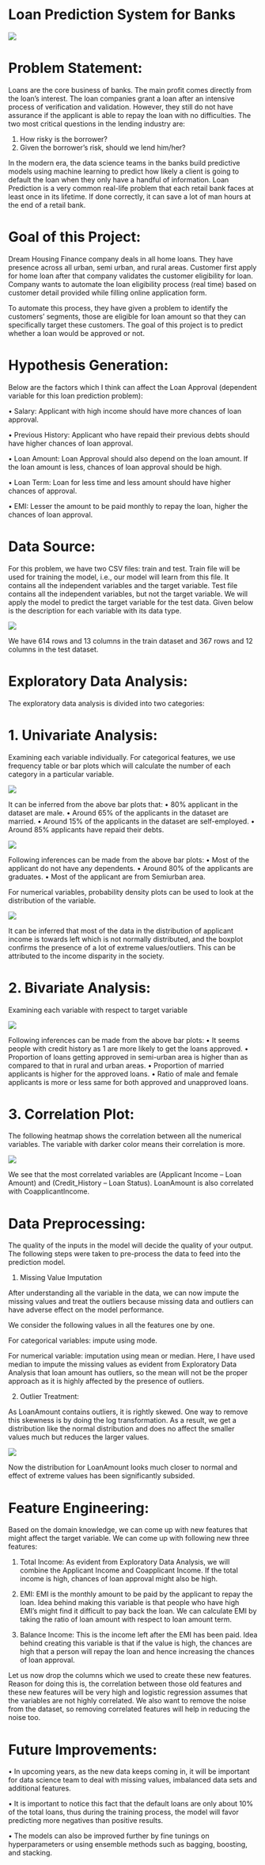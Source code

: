 # Loan Prediction System for Banks
![](Images/1.%20Loan%20Prediction%20System.png)


# Problem Statement:
Loans are the core business of banks. The main profit comes directly from the loan’s interest. The loan companies grant a loan after an intensive process of verification and validation. However, they still do not have assurance if the applicant is able to repay the loan with no difficulties.
The two most critical questions in the lending industry are: 
1) How risky is the borrower? 
2) Given the borrower’s risk, should we lend him/her?

In the modern era, the data science teams in the banks build predictive models using machine learning to predict how likely a client is going to default the loan when they only have a handful of information.
Loan Prediction is a very common real-life problem that each retail bank faces at least once in its lifetime. If done correctly, it can save a lot of man hours at the end of a retail bank.

# Goal of this Project:
Dream Housing Finance company deals in all home loans. They have presence across all urban, semi urban, and rural areas. Customer first apply for home loan after that company validates the customer eligibility for loan. Company wants to automate the loan eligibility process (real time) based on customer detail provided while filling online application form. 

To automate this process, they have given a problem to identify the customers’ segments, those are eligible for loan amount so that they can specifically target these customers. The goal of this project is to predict whether a loan would be approved or not.

# Hypothesis Generation:
Below are the factors which I think can affect the Loan Approval (dependent variable for this loan prediction problem):

•	Salary: Applicant with high income should have more chances of loan approval.

•	Previous History: Applicant who have repaid their previous debts should have higher chances of loan approval.

•	Loan Amount: Loan Approval should also depend on the loan amount. If the loan amount is less, chances of loan approval should be high.

•	Loan Term: Loan for less time and less amount should have higher chances of approval.

•	EMI: Lesser the amount to be paid monthly to repay the loan, higher the chances of loan approval.

# Data Source:
For this problem, we have two CSV files: train and test.
Train file will be used for training the model, i.e., our model will learn from this file. It contains all the independent variables and the target variable.
Test file contains all the independent variables, but not the target variable. We will apply the model to predict the target variable for the test data.
Given below is the description for each variable with its data type.

![](Images/2.%20Data%20Dictionary.png)

We have 614 rows and 13 columns in the train dataset and 367 rows and 12 columns in the test dataset.


# Exploratory Data Analysis:
The exploratory data analysis is divided into two categories:

# 1.	Univariate Analysis: 
Examining each variable individually. 
For categorical features, we use frequency table or bar plots which will calculate the number of each category in a particular variable.

![](Images/3.%20Univariate%20Analysis_1.png)

It can be inferred from the above bar plots that:
•	80% applicant in the dataset are male.
•	Around 65% of the applicants in the dataset are married.
•	Around 15% of the applicants in the dataset are self-employed.
•	Around 85% applicants have repaid their debts.

![](Images/4.%20Univariate%20Analysis_2.png)

Following inferences can be made from the above bar plots:
•	Most of the applicant do not have any dependents.
•	Around 80% of the applicants are graduates.
•	Most of the applicant are from Semiurban area.

For numerical variables, probability density plots can be used to look at the distribution of the variable.

![](Images/5.%20Univariate%20Analysis_3.png)

It can be inferred that most of the data in the distribution of applicant income is towards left which is not normally distributed, and the boxplot confirms the presence of a lot of extreme values/outliers. This can be attributed to the income disparity in the society. 


# 2.	Bivariate Analysis: 
Examining each variable with respect to target variable

![](Images/6.%20Bivariate%20Analysis.jpg)

Following inferences can be made from the above bar plots:
•	It seems people with credit history as 1 are more likely to get the loans approved.
•	Proportion of loans getting approved in semi-urban area is higher than as compared to that in rural and urban areas.
•	Proportion of married applicants is higher for the approved loans.
•	Ratio of male and female applicants is more or less same for both approved and unapproved loans.

# 3.	Correlation Plot:
The following heatmap shows the correlation between all the numerical variables. The variable with darker color means their correlation is more.

![](Images/7.%20Correlation%20Plot.png)

We see that the most correlated variables are (Applicant Income – Loan Amount) and (Credit_History – Loan Status). 
LoanAmount is also correlated with CoapplicantIncome.


# Data Preprocessing:
The quality of the inputs in the model will decide the quality of your output. The following steps were taken to pre-process the data to feed into the prediction model.

1.	Missing Value Imputation

After understanding all the variable in the data, we can now impute the missing values and treat the outliers because missing data and outliers can have adverse effect on the model performance. 

We consider the following values in all the features one by one.

For categorical variables: impute using mode.

For numerical variable: imputation using mean or median. Here, I have used median to impute the missing values as evident from Exploratory Data Analysis that loan amount has outliers, so the mean will not be the proper approach as it is highly affected by the presence of outliers.

2.	Outlier Treatment:

As LoanAmount contains outliers, it is rightly skewed. One way to remove this skewness is by doing the log transformation. As a result, we get a distribution like the normal distribution and does no affect the smaller values much but reduces the larger values.

![](Images/8.%20Outlier%20Treatment.png)

Now the distribution for LoanAmount looks much closer to normal and effect of extreme values has been significantly subsided. 

# Feature Engineering:
Based on the domain knowledge, we can come up with new features that might affect the target variable. We can come up with following new three features:

1.	Total Income: 
As evident from Exploratory Data Analysis, we will combine the Applicant Income and Coapplicant Income. If the total income is high, chances of loan approval might also be high.

2.	EMI:
EMI is the monthly amount to be paid by the applicant to repay the loan. Idea behind making this variable is that people who have high EMI’s might find it difficult to pay back the loan. We can calculate EMI by taking the ratio of loan amount with respect to loan amount term.

3.	Balance Income: 
This is the income left after the EMI has been paid. Idea behind creating this variable is that if the value is high, the chances are high that a person will repay the loan and hence increasing the chances of loan approval. 

Let us now drop the columns which we used to create these new features. Reason for doing this is, the correlation between those old features and these new features will be very high and logistic regression assumes that the variables are not highly correlated. We also want to remove the noise from the dataset, so removing correlated features will help in reducing the noise too.



# Future Improvements:
•	In upcoming years, as the new data keeps coming in, it will be important for data science team to deal with missing values, imbalanced data sets and additional features. 

•	It is important to notice this fact that the default loans are only about 10% of the total loans, thus during the training process, the model will favor predicting more negatives than positive results.

•	The models can also be improved further by fine tunings on hyperparameters or using ensemble methods such as bagging, boosting, and stacking.
